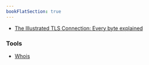 ```yaml
---
bookFlatSection: true
---
```


- [The Illustrated TLS Connection: Every byte explained](https://github.com/syncsynchalt/illustrated-tls)
### Tools
- [Whois](https://who.is/)